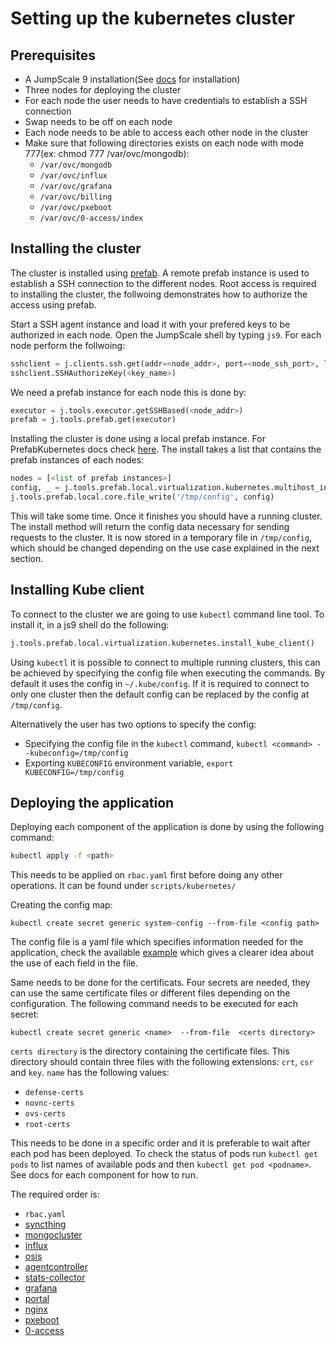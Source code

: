 # Setting up the kubernetes cluster

## Prerequisites

- A JumpScale 9 installation(See [docs](https://github.com/Jumpscale/bash) for installation)
- Three nodes for deploying the cluster
- For each node the user needs to have credentials to establish a SSH connection
- Swap needs to be off on each node
- Each node needs to be able to access each other node in the cluster
- Make sure that following directories exists on each node with mode 777(ex: chmod 777 /var/ovc/mongodb):
  - `/var/ovc/mongodb`
  - `/var/ovc/influx`
  - `/var/ovc/grafana`
  - `/var/ovc/billing`
  - `/var/ovc/pxeboot`
  - `/var/ovc/0-access/index`

## Installing the cluster

The cluster is installed using [prefab](https://github.com/Jumpscale/prefab9).
A remote prefab instance is used to establish a SSH connection to the different nodes.
Root access is required to installing the cluster, the follwoing demonstrates how to authorize the access using prefab.

Start a SSH agent instance and load it with your prefered keys to be authorized in each node.
Open the JumpScale shell by typing `js9`.
For each node perform the follwoing:

```python
sshclient = j.clients.ssh.get(addr=<node_addr>, port=<node_ssh_port>, login=<user>, passwd=<password>)
sshclient.SSHAuthorizeKey(<key_name>)
```

We need a prefab instance for each node this is done by:

```python
executor = j.tools.executor.getSSHBased(<node_addr>)
prefab = j.tools.prefab.get(executor)
```

Installing the cluster is done using a local prefab instance. For PrefabKubernetes docs check [here](https://github.com/Jumpscale/prefab9/blob/master/docs/prefab.kubernetes.md). The install takes a list that contains the prefab instances of each nodes:

```python
nodes = [<list of prefab instances>]
config, _ = j.tools.prefab.local.virtualization.kubernetes.multihost_install(nodes, unsafe=True)
j.tools.prefab.local.core.file_write('/tmp/config', config)
```

This will take some time. Once it finishes you should have a running cluster.
The install method will return the config data necessary for sending requests to the cluster. It is now stored in a temporary file in `/tmp/config`, which should be changed depending on the use case explained in the next section.

## Installing Kube client

To connect to the cluster we are going to use `kubectl` command line tool. To install it, in a js9 shell do the following:

```python
j.tools.prefab.local.virtualization.kubernetes.install_kube_client()
```

Using `kubectl` it is possible to connect to multiple running clusters, this can be achieved by specifying the config file when executing the commands. By default it uses the config in `~/.kube/config`. If it is required to connect to only one cluster then the default config can be replaced by the config at `/tmp/config`.

Alternatively the user has two options to specify the config:

- Specifying the config file in the `kubectl` command, `kubectl <command> --kubeconfig=/tmp/config`
- Exporting `KUBECONFIG` environment variable, `export KUBECONFIG=/tmp/config`

## Deploying the application

Deploying each component of the application is done by using the following command:

```bash
kubectl apply -f <path>
```

This needs to be applied on `rbac.yaml` first before doing any other operations. It can be found under `scripts/kubernetes/`

Creating the config map:

`kubectl create secret generic system-config --from-file <config path>`

The config file is a yaml file which specifies information needed for the application, check the available [example](../scripts/kubernetes/config/system-config.yaml) which gives a clearer idea about the use of each field in the file.

Same needs to be done for the certificats. Four secrets are needed, they can use the same certificate files or different files depending on the configuration. The following command needs to be executed for each secret:

`kubectl create secret generic <name>  --from-file  <certs directory>`

`certs directory` is the directory containing the certificate files. This directory should contain three files with the following extensions: `crt`, `csr` and `key`. `name` has the following values:

- `defense-certs`
- `novnc-certs`
- `ovs-certs`
- `root-certs`

This needs to be done in a specific order and it is preferable to wait after each pod has been deployed.
To check the status of pods run `kubectl get pods` to list names of available pods and then `kubectl get pod <podname>`.
See docs for each component for how to run.

The required order is:

- `rbac.yaml`
- [syncthing](../scripts/kubernetes/syncthing)
- [mongocluster](../scripts/kubernetes/mongocluster)
- [influx](../scripts/kubernetes/influxdb)
- [osis](../scripts/kubernetes/osis)
- [agentcontroller](../scripts/kubernetes/agentcontroller)
- [stats-collector](../scripts/kubernetes/stats-collector)
- [grafana](../scripts/kubernetes/grafana)
- [portal](../scripts/kubernetes/portal)
- [nginx](../scripts/kubernetes/nginx)
- [pxeboot](../scripts/kubernetes/pxeboot)
- [0-access](../scripts/kubernetes/0-access)
